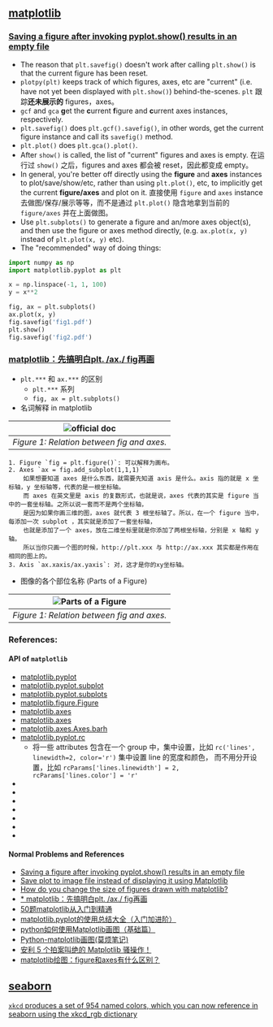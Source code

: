## [matplotlib](https://matplotlib.org/3.3.1/index.html)
### [Saving a figure after invoking pyplot.show() results in an empty file](https://stackoverflow.com/questions/21875356/saving-a-figure-after-invoking-pyplot-show-results-in-an-empty-file)
* The reason that `plt.savefig()` doesn't work after calling `plt.show()` is that the current figure
has been reset.
* `plotpy(plt)` keeps track of which figures, axes, etc are "current" (i.e. have not yet been displayed
with `plt.show()`) behind-the-scenes. `plt` 跟踪**还未展示的** figures，axes。
* `gcf` and `gca` **g**et the **c**urrent **f**igure and **c**urrent axes instances, respectively.
* `plt.savefig()` does `plt.gcf().savefig()`, in other words, get the current figure instance and call
its `savefig()` method.
* `plt.plot()` does `plt.gca().plot()`.
* After `show()` is called, the list of "current" figures and axes is empty. 在运行过 `show()` 之后，figures 
and axes 都会被 reset，因此都变成 empty。
* In general, you're better off directly using the **figure** and **axes** instances to plot/save/show/etc,
rather than using `plt.plot()`, etc, to implicitly get the current **figure/axes** and plot on it. 
直接使用 `figure` and `axes` instance 去做图/保存/展示等等，而不是通过 `plt.plot()` 隐含地拿到当前的 `figure/axes`
并在上面做图。
* Use `plt.subplots()` to generate a figure and an/more axes object(s), and then use the figure or axes
method directly, (e.g. `ax.plot(x, y)` instead of `plt.plot(x, y)` etc).
* The "recommended" way of doing things:
```python
import numpy as np
import matplotlib.pyplot as plt

x = np.linspace(-1, 1, 100)
y = x**2

fig, ax = plt.subplots()
ax.plot(x, y)
fig.savefig('fig1.pdf')
plt.show()
fig.savefig('fig2.pdf')
```

### [matplotlib：先搞明白plt. /ax./ fig再画](https://zhuanlan.zhihu.com/p/93423829)
* `plt.***` 和 `ax.***` 的区别 
    * `plt.***` 系列
    * `fig, ax = plt.subplots()`
* 名词解释 in matplotlib            

| ![official doc](https://matplotlib.org/1.5.1/_images/fig_map.png) |
|:---:| 
| *Figure 1: Relation between fig and axes.* |
    1. Figure `fig = plt.figure()`: 可以解释为画布。
    2. Axes `ax = fig.add_subplot(1,1,1)`
        如果想要知道 axes 是什么东西，就需要先知道 axis 是什么。axis 指的就是 x 坐标轴，y 坐标轴等，代表的是一根坐标轴。
        而 axes 在英文里是 axis 的复数形式，也就是说，axes 代表的其实是 figure 当中的一套坐标轴。之所以说一套而不是两个坐标轴，
        是因为如果你画三维的图，axes 就代表 3 根坐标轴了。所以，在一个 figure 当中，每添加一次 subplot ，其实就是添加了一套坐标轴，
        也就是添加了一个 axes，放在二维坐标里就是你添加了两根坐标轴，分别是 x 轴和 y 轴。
        所以当你只画一个图的时候，http://plt.xxx 与 http://ax.xxx 其实都是作用在相同的图上的。
    3. Axis `ax.xaxis/ax.yaxis`: 对，这才是你的xy坐标轴。

* 图像的各个部位名称 (Parts of a Figure) 

| ![Parts of a Figure](https://matplotlib.org/_images/anatomy.png) |
|:---:| 
| *Figure 1: Relation between fig and axes.* |

### References:
#### API of `matplotlib`
* [matplotlib.pyplot](https://matplotlib.org/3.3.1/api/_as_gen/matplotlib.pyplot.html#module-matplotlib.pyplot)
* [matplotlib.pyplot.subplot](https://matplotlib.org/3.3.1/api/_as_gen/matplotlib.pyplot.subplot.html#matplotlib.pyplot.subplot)
* [matplotlib.pyplot.subplots](https://matplotlib.org/3.3.1/api/_as_gen/matplotlib.pyplot.subplots.html#matplotlib.pyplot.subplots)
* [matplotlib.figure.Figure](https://matplotlib.org/3.3.1/api/_as_gen/matplotlib.figure.Figure.html#matplotlib.figure.Figure)
* [matplotlib.axes](https://matplotlib.org/3.3.1/api/axes_api.html#matplotlib.axes.Axes)
* [matplotlib.axes](https://matplotlib.org/3.3.1/api/axes_api.html#axis-labels-title-and-legend)
* [matplotlib.axes.Axes.barh](https://matplotlib.org/3.3.1/api/_as_gen/matplotlib.axes.Axes.barh.html#matplotlib.axes.Axes.barh)
* [matplotlib.pyplot.rc](https://matplotlib.org/3.3.1/api/_as_gen/matplotlib.pyplot.rc.html#matplotlib.pyplot.rc)
    * 将一些 attributes 包含在一个 group 中，集中设置，比如 `rc('lines', linewidth=2, color='r')` 集中设置 line 的宽度和颜色，
    而不用分开设置，比如 `rcParams['lines.linewidth'] = 2, rcParams['lines.color'] = 'r'`
* []()
* []()
* []()
* []()
* []()
* []()
* []()

#### Normal Problems and References
* [Saving a figure after invoking pyplot.show() results in an empty file](https://stackoverflow.com/questions/21875356/saving-a-figure-after-invoking-pyplot-show-results-in-an-empty-file)
* [Save plot to image file instead of displaying it using Matplotlib](https://stackoverflow.com/questions/9622163/save-plot-to-image-file-instead-of-displaying-it-using-matplotlib)
* [How do you change the size of figures drawn with matplotlib?](https://stackoverflow.com/questions/332289/how-do-you-change-the-size-of-figures-drawn-with-matplotlib)
* [* matplotlib：先搞明白plt. /ax./ fig再画](https://zhuanlan.zhihu.com/p/93423829)
* [50题matplotlib从入门到精通](https://www.kesci.com/home/project/5de9f0a0953ca8002c95d2a9)
* [matplotlib.pyplot的使用总结大全（入门加进阶）](https://zhuanlan.zhihu.com/p/139052035)
* [python如何使用Matplotlib画图（基础篇）](https://zhuanlan.zhihu.com/p/109245779)
* [Python-matplotlib画图(莫烦笔记)](https://zhuanlan.zhihu.com/p/33270402)
* [安利 5 个拍案叫绝的 Matplotlib 骚操作！](https://zhuanlan.zhihu.com/p/260516843)
* [matplotlib绘图：figure和axes有什么区别？](https://blog.csdn.net/qq_31347869/article/details/104794515)

## [seaborn](https://seaborn.pydata.org/index.html)
[`xkcd` produces a set of 954 named colors, which you can now reference in seaborn using the xkcd_rgb dictionary](http://man.hubwiz.com/docset/Seaborn.docset/Contents/Resources/Documents/tutorial/color_palettes.html)
[]()
[]()
[]()
[]()
[]()
[]()
[]()
[]()
[]()
[]()
[]()
[]()
[]()
[]()
[]()
[]()
[]()
[]()
[]()
[]()
[]()
[]()
[]()
[]()
[]()
[]()
[]()
[]()


